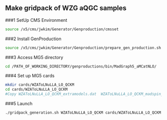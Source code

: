 ## Make gridpack of WZG aQGC samples
  
###1 SetUp CMS Environment
   
```bash
source /x5/cms/jwkim/Generator/Genproduction/cmsset
```
  
###2 Install GenProduction

```bash
source /x5/cms/jwkim/Generator/Genproduction/prepare_gen_production.sh PATH_OF_WORKING_DIRECTORY
```
  
###3 Access MG5 directory
```bash
cd /PATH_OF_WORKING_DIRECTORY/genproductions/bin/MadGraph5_aMCatNLO/
```
  
###4 Set up MG5 cards
```bash
mkdir cards/WZAToLNuLLA_LO_QCKM
cd cards/WZAToLNuLLA_LO_QCKM
#Copy WZAToLNuLLA_LO_QCKM_extramodels.dat  WZAToLNuLLA_LO_QCKM_madspin_card.dat  WZAToLNuLLA_LO_QCKM_proc_card.dat  WZAToLNuLLA_LO_QCKM_run_card.dat  here
```
  
###5 Launch
```bash
./gridpack_generation.sh WZAToLNuLLA_LO_QCKM cards/WZAToLNuLLA_LO_QCKM 2>&1 | tee MyAQGC_model.log
```


